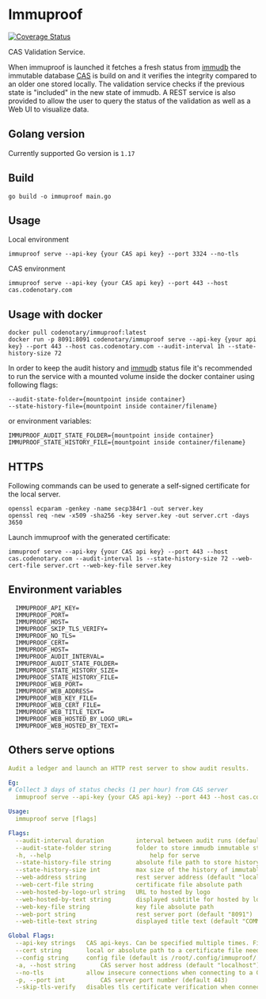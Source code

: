 # Immuproof

[![Coverage Status](https://coveralls.io/repos/github/codenotary/immuproof/badge.svg)](https://coveralls.io/github/codenotary/immuproof)

CAS Validation Service.

When immuproof is launched it fetches a fresh status from [immudb](https://github.com/codenotary/immudb) the immutable database [CAS](https://cas.codenotary.com) is build on and it verifies the integrity compared to an older one stored locally.
The validation service checks if the previous state is "included" in the new state of immudb.
A REST service is also provided to allow the user to query the status of the validation as well as a Web UI to visualize data.

## Golang version

Currently supported Go version is `1.17`

## Build

```shell
go build -o immuproof main.go
```

## Usage

Local environment

```shell
immuproof serve --api-key {your CAS api key} --port 3324 --no-tls
```

CAS environment

```shell
immuproof serve --api-key {your CAS api key} --port 443 --host cas.codenotary.com 
```

## Usage with docker

```shell
docker pull codenotary/immuproof:latest
docker run -p 8091:8091 codenotary/immuproof serve --api-key {your api key} --port 443 --host cas.codenotary.com --audit-interval 1h --state-history-size 72
```

In order to keep the audit history and [immudb](https://github.com/codenotary/immudb) status file it's recommended to run the service with a mounted volume inside the docker container using following flags:

```shell
--audit-state-folder={mountpoint inside container}
--state-history-file={mountpoint inside container/filename}
```

or environment variables:

```shell
IMMUPROOF_AUDIT_STATE_FOLDER={mountpoint inside container}
IMMUPROOF_STATE_HISTORY_FILE={mountpoint inside container/filename}
```

## HTTPS

Following commands can be used to generate a self-signed certificate for the local server.

```shell
openssl ecparam -genkey -name secp384r1 -out server.key
openssl req -new -x509 -sha256 -key server.key -out server.crt -days 3650
```

Launch immuproof with the generated certificate:

```shell
immuproof serve --api-key {your CAS api key} --port 443 --host cas.codenotary.com --audit-interval 1s --state-history-size 72 --web-cert-file server.crt --web-key-file server.key
```

## Environment variables
```shell
  IMMUPROOF_API_KEY=
  IMMUPROOF_PORT=
  IMMUPROOF_HOST=
  IMMUPROOF_SKIP_TLS_VERIFY=
  IMMUPROOF_NO_TLS=
  IMMUPROOF_CERT=
  IMMUPROOF_HOST=
  IMMUPROOF_AUDIT_INTERVAL=
  IMMUPROOF_AUDIT_STATE_FOLDER=
  IMMUPROOF_STATE_HISTORY_SIZE=
  IMMUPROOF_STATE_HISTORY_FILE=
  IMMUPROOF_WEB_PORT=
  IMMUPROOF_WEB_ADDRESS=
  IMMUPROOF_WEB_KEY_FILE=
  IMMUPROOF_WEB_CERT_FILE=
  IMMUPROOF_WEB_TITLE_TEXT=
  IMMUPROOF_WEB_HOSTED_BY_LOGO_URL=
  IMMUPROOF_WEB_HOSTED_BY_TEXT=
```

## Others serve options

```yaml
Audit a ledger and launch an HTTP rest server to show audit results.

Eg:
# Collect 3 days of status checks (1 per hour) from CAS server
  immuproof serve --api-key {your CAS api-key} --port 443 --host cas.codenotary.com --audit-interval 1h --state-history-size 72

Usage:
  immuproof serve [flags]

Flags:
  --audit-interval duration         interval between audit runs (default 1h0m0s)
  --audit-state-folder string       folder to store immudb immutable state (default "HOME/.local/state/immuproof")
  -h, --help                            help for serve
  --state-history-file string       absolute file path to store history of immutable states. (JSON format) (default "HOME/.local/state/immuproof/state-history.json")
  --state-history-size int          max size of the history of immutable states. (default 90)
  --web-address string              rest server address (default "localhost")
  --web-cert-file string            certificate file absolute path
  --web-hosted-by-logo-url string   URL to hosted by logo
  --web-hosted-by-text string       displayed subtitle for hosted by logo (default "Hosted by:")
  --web-key-file string             key file absolute path
  --web-port string                 rest server port (default "8091")
  --web-title-text string           displayed title text (default "COMMUNITY ATTESTATION SERVICE VALIDATOR")

Global Flags:
  --api-key strings   CAS api-keys. Can be specified multiple times. First key is used for signing. For each key provided related ledger is audit. If no key is provided, no audit is performed
  --cert string       local or absolute path to a certificate file needed to set up tls connection to a CAS server
  --config string     config file (default is /root/.config/immuproof/.immuproof.yaml) (default "HOME/.config/immuproof")
  -a, --host string       CAS server host address (default "localhost")
  --no-tls            allow insecure connections when connecting to a CAS server
  -p, --port int          CAS server port number (default 443)
  --skip-tls-verify   disables tls certificate verification when connecting to a CAS server
```
